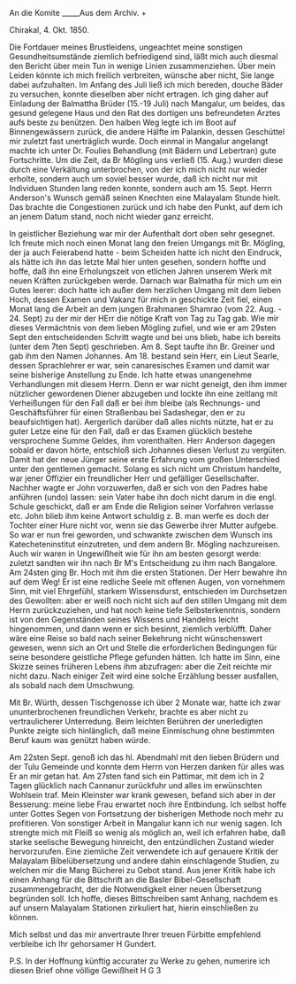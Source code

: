 An die Komite _____Aus dem Archiv. +

 Chirakal, 4. Okt. 1850.

Die Fortdauer meines Brustleidens, ungeachtet meine sonstigen Gesundheitsumstände ziemlich befriedigend sind, läßt mich auch diesmal den Bericht über mein Tun in wenige Linien zusammenziehen. Über mein Leiden könnte ich mich freilich verbreiten, wünsche aber nicht, Sie lange dabei aufzuhalten. 
Im Anfang des Juli ließ ich mich bereden, douche Bäder zu versuchen, konnte dieselben aber nicht ertragen. Ich ging daher auf Einladung der Balmattha Brüder (15.-19 Juli) nach Mangalur, um beides, das gesund gelegene Haus und den Rat des dortigen uns befreundeten Arztes <Foulis> aufs beste zu benützen. Den halben Weg legte ich im Boot auf Binnengewässern zurück, die andere Hälfte im Palankin, dessen Geschüttel mir zuletzt fast unerträglich wurde. Doch einmal in Mangalur angelangt machte ich unter Dr. Foulies Behandlung (mit Bädern und Lebertran) gute Fortschritte. Um die Zeit, da Br Mögling uns verließ (15. Aug.) wurden diese durch eine Verkältung unterbrochen, von der ich mich nicht nur wieder erholte, sondern auch um soviel besser wurde, daß ich nicht nur mit Individuen Stunden lang reden konnte, sondern auch am 15. Sept. Herrn Anderson's Wunsch gemäß seinen Knechten eine Malayalam Stunde hielt. Das brachte die Congestionen zurück und ich habe den Punkt, auf dem ich an jenem Datum stand, noch nicht wieder ganz erreicht.

In geistlicher Beziehung war mir der Aufenthalt dort oben sehr gesegnet. Ich freute mich noch einen Monat lang den freien Umgangs mit Br. Mögling, der ja auch Feierabend hatte - beim Scheiden hatte ich nicht den Eindruck, als hätte ich ihn das letzte Mal hier unten gesehen, sondern hoffte und hoffe, daß ihn eine Erholungszeit von etlichen Jahren unserem Werk mit neuen Kräften zurückgeben werde. Darnach war Balmatha für mich um ein Gutes leerer: doch hatte ich außer dem herzlichen Umgang mit dem lieben Hoch, dessen Examen und Vakanz für mich in geschickte Zeit fiel, einen Monat lang die Arbeit an dem jungen Brahmanen Shamrao (vom 22. Aug. - 24. Sept) zu der mir der HErr die nötige Kraft von Tag zu Tag gab. Wie mir dieses Vermächtnis von dem lieben Mögling zufiel, und wie er am 29sten Sept den entscheidenden Schritt wagte und bei uns blieb, habe ich bereits (unter dem 7ten Sept) geschrieben. Am 8. Sept taufte ihn Br. Greiner und gab ihm den Namen Johannes. Am 18. bestand sein Herr, ein Lieut Searle, dessen Sprachlehrer er war, sein canaresisches Examen und damit war seine bisherige Anstellung zu Ende. Ich hatte etwas unangenehme Verhandlungen mit diesem Herrn. Denn er war nicht geneigt, den ihm immer nützlicher gewordenen Diener abzugeben und lockte ihn eine zeitlang mit Verheißungen für den Fall daß er bei ihm bleibe (als Rechnungs- und Geschäftsführer für einen Straßenbau bei Sadashegar, den er zu beaufsichtigen hat). Aergerlich darüber daß alles nichts nützte, hat er zu guter Letze eine für den Fall, daß er das Examen glücklich bestehe versprochene Summe Geldes, ihm vorenthalten. Herr Anderson dagegen sobald er davon hörte, entschloß sich Johannes diesen Verlust zu vergüten. Damit hat der neue Jünger seine erste Erfahrung vom großen Unterschied unter den gentlemen gemacht. Solang es sich nicht um Christum handelte, war jener Offizier ein freundlicher Herr und gefälliger Gesellschafter. Nachher wagte er John vorzuwerfen, daß er sich von den Padres habe anführen (undo) lassen: sein Vater habe ihn doch nicht darum in die engl. Schule geschickt, daß er am Ende die Religion seiner Vorfahren verlasse etc. John blieb ihm keine Antwort schuldig z. B. man werfe es doch der Tochter einer Hure nicht vor, wenn sie das Gewerbe ihrer Mutter aufgebe. So war er nun frei geworden, und schwankte zwischen dem Wunsch ins Katecheteninstitut einzutreten, und dem andern Br. Mögling nachzureisen. Auch wir waren in Ungewißheit wie für ihn am besten gesorgt werde: zuletzt sandten wir ihn nach Br M's Entscheidung zu ihm nach Bangalore. Am 24sten ging Br. Hoch mit ihm die ersten Stationen. Der Herr bewahre ihn auf dem Weg! Er ist eine redliche Seele mit offenen Augen, von vornehmem Sinn, mit viel Ehrgefühl, starkem Wissensdurst, entschieden im Durchsetzen des Gewollten: aber er weiß noch nicht sich auf den stillen Umgang mit dem Herrn zurückzuziehen, und hat noch keine tiefe Selbsterkenntnis, sondern ist von den Gegenständen seines Wissens und Handelns leicht hingenommen, und dann wenn er sich besinnt, ziemlich verblüfft. Daher wäre eine Reise so bald nach seiner Bekehrung nicht wünschenswert gewesen, wenn sich an Ort und Stelle die erforderlichen Bedingungen für seine besondere geistliche Pflege gefunden hätten. Ich hatte im Sinn, eine Skizze seines früheren Lebens ihm abzufragen: aber die Zeit reichte mir nicht dazu. Nach einiger Zeit wird eine solche Erzählung besser ausfallen, als sobald nach dem Umschwung.

Mit Br. Würth, dessen Tischgenosse ich über 2 Monate war, hatte ich zwar ununterbrochenen freundlichen Verkehr, brachte es aber nicht zu vertraulicherer Unterredung. Beim leichten Berühren der unerledigten Punkte zeigte sich hinlänglich, daß meine Einmischung ohne bestimmten Beruf kaum was genützt haben würde.

Am 22sten Sept. genoß ich das hl. Abendmahl mit den lieben Brüdern und der Tulu Gemeinde und konnte dem Herrn von Herzen danken für alles was Er an mir getan hat. Am 27sten fand sich ein Pattimar, mit dem ich in 2 Tagen glücklich nach Cannanur zurückfuhr und alles im erwünschten Wohlsein traf. Mein Kleinster war krank gewesen, befand sich aber in der Besserung: meine liebe Frau erwartet noch ihre Entbindung. Ich selbst hoffe unter Gottes Segen von Fortsetzung der bisherigen Methode noch mehr zu profitieren. 
Von sonstiger Arbeit in Mangalur kann ich nur wenig sagen. Ich strengte mich mit Fleiß so wenig als möglich an, weil ich erfahren habe, daß starke seelische Bewegung hinreicht, den entzündlichen Zustand wieder hervorzurufen. Eine ziemliche Zeit verwendete ich auf genauere Kritik der Malayalam Bibelübersetzung und andere dahin einschlagende Studien, zu welchen mir die Mang Bücherei zu Gebot stand. Aus jener Kritik habe ich einen Anhang für die Bittschrift an die Basler Bibel-Gesellschaft zusammengebracht, der die Notwendigkeit einer neuen Übersetzung begründen soll. Ich hoffe, dieses Bittschreiben samt Anhang, nachdem es auf unsern Malayalam Stationen zirkuliert hat, hierin einschließen zu können.

Mich selbst und das mir anvertraute Ihrer treuen Fürbitte empfehlend  verbleibe ich
 Ihr gehorsamer
 H Gundert.

P.S. In der Hoffnung künftig accurater zu Werke zu gehen, numerire ich diesen Brief ohne völlige Gewißheit H G 3

